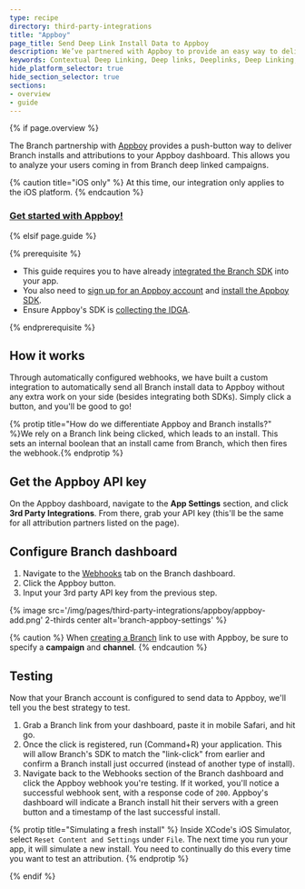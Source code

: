 ```yaml
---
type: recipe
directory: third-party-integrations
title: "Appboy"
page_title: Send Deep Link Install Data to Appboy
description: We’ve partnered with Appboy to provide an easy way to deliver Branch installs and attributions to your Appboy dashboard. Learn how to set it up.
keywords: Contextual Deep Linking, Deep links, Deeplinks, Deep Linking, Deeplinking, Deferred Deep Linking, Deferred Deeplinking, Google App Indexing, Google App Invites, Apple Universal Links, Apple Spotlight Search, Facebook App Links, AppLinks, Deepviews, Deep views, Analytics, Install Data, Appboy
hide_platform_selector: true
hide_section_selector: true
sections:
- overview
- guide
---
```


{% if page.overview %}

The Branch partnership with [Appboy](https://www.appboy.com) provides a push-button way to deliver Branch installs and attributions to your Appboy dashboard. This allows you to analyze your users coming in from Branch deep linked campaigns.

{% caution title="iOS only" %}
At this time, our integration only applies to the iOS platform.
{% endcaution %}

### [Get started with Appboy!]({{base.url}}/third-party-integrations/appboy/guide)

{% elsif page.guide %}

{% prerequisite %}

- This guide requires you to have already [integrated the Branch SDK]({{base.url}}/getting-started/sdk-integration-guide) into your app.
- You also need to [sign up for an Appboy account](https://dashboard.appboy.com/developers/sign_up) and [install the Appboy SDK](https://documentation.appboy.com/).
- Ensure Appboy's SDK is [collecting the IDGA](https://documentation.appboy.com/iOS/#optional-idfa-collection).

{% endprerequisite %}

## How it works

Through automatically configured webhooks, we have built a custom integration to automatically send all Branch install data to Appboy without any extra work on your side (besides integrating both SDKs). Simply click a button, and you'll be good to go!

{% protip title="How do we differentiate Appboy and Branch installs?" %}We rely on a Branch link being clicked, which leads to an install. This sets an internal boolean that an install came from Branch, which then fires the webhook.{% endprotip %}

## Get the Appboy API key

On the Appboy dashboard, navigate to the **App Settings** section, and click **3rd Party Integrations**. From there, grab your API key (this'll be the same for all attribution partners listed on the page).

## Configure Branch dashboard

1. Navigate to the [Webhooks](https://dashboard.branch.io/#/webhook) tab on the Branch dashboard.
1. Click the Appboy button.
1. Input your 3rd party API key from the previous step.

{% image src='/img/pages/third-party-integrations/appboy/appboy-add.png' 2-thirds center alt='branch-appboy-settings' %}

{% caution %}
When [creating a Branch]({{base.url}}/getting-started/creating-links-other-ways) link to use with Appboy, be sure to specify a **campaign** and **channel**.
{% endcaution %}

## Testing

Now that your Branch account is configured to send data to Appboy, we'll tell you the best strategy to test.

1. Grab a Branch link from your dashboard, paste it in mobile Safari, and hit go.
1. Once the click is registered, run (Command+R) your application. This will allow Branch's SDK to match the "link-click" from earlier and confirm a Branch install just occurred (instead of another type of install).
1. Navigate back to the Webhooks section of the Branch dashboard and click the Appboy webhook you're testing. If it worked, you'll notice a successful webhook sent, with a response code of `200`. Appboy's dashboard will indicate a Branch install hit their servers with a green button and a timestamp of the last successful install.

{% protip title="Simulating a fresh install" %}
Inside XCode's iOS Simulator, select `Reset Content and Settings` under `File`. The next time you run your app, it will simulate a new install. You need to continually do this every time you want to test an attribution.
{% endprotip %}

{% endif %}